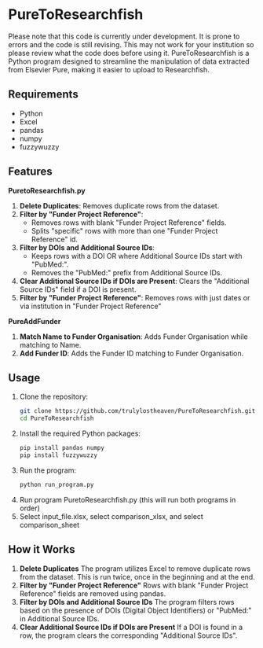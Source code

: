 # PureToResearchfish

Please note that this code is currently under development. It is prone to errors and the code is still revising. This may not work for your institution so please review what the code does before using it.
PureToResearchfish is a Python program designed to streamline the manipulation of data extracted from Elsevier Pure, making it easier to upload to Researchfish.

## Requirements
- Python
- Excel
- pandas
- numpy
- fuzzywuzzy

## Features
**PuretoResearchfish.py**
1. **Delete Duplicates**: Removes duplicate rows from the dataset.
2. **Filter by "Funder Project Reference"**:
   - Removes rows with blank "Funder Project Reference" fields.
   - Splits "specific" rows with more than one "Funder Project Reference" id.
4. **Filter by DOIs and Additional Source IDs**:
   - Keeps rows with a DOI OR where Additional Source IDs start with "PubMed:".
   - Removes the "PubMed:" prefix from Additional Source IDs.
5. **Clear Additional Source IDs if DOIs are Present**: Clears the "Additional Source IDs" field if a DOI is present.
6. **Filter by "Funder Project Reference"**: Removes rows with just dates or via institution in "Funder Project Reference"

**PureAddFunder**
1. **Match Name to Funder Organisation**: Adds Funder Organisation while matching to Name.
2. **Add Funder ID**: Adds the Funder ID matching to Funder Organisation.

## Usage
1. Clone the repository:
   ```bash
   git clone https://github.com/trulylostheaven/PureToResearchfish.git
   cd PureToResearchfish
2. Install the required Python packages:
   ```bash
   pip install pandas numpy
   pip install fuzzywuzzy
3. Run the program:
   ```bash
   python run_program.py
4. Run program PuretoResearchfish.py (this will run both programs in order)
5. Select input_file.xlsx, select comparison_xlsx, and select comparison_sheet

## How it Works
1. **Delete Duplicates**
   The program utilizes Excel to remove duplicate rows from the dataset. This is run twice, once in the beginning and at the end.
2. **Filter by "Funder Project Reference"**
   Rows with blank "Funder Project Reference" fields are removed using pandas.
3. **Filter by DOIs and Additional Source IDs**
   The program filters rows based on the presence of DOIs (Digital Object Identifiers) or "PubMed:" in Additional Source IDs.
4. **Clear Additional Source IDs if DOIs are Present**
   If a DOI is found in a row, the program clears the corresponding "Additional Source IDs".

